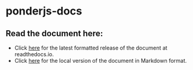 # ponderjs-docs

## Read the document here:

* Click [here](http://ponderjs-docs.readthedocs.io/) for the latest formatted release of the document at readthedocs.io.
* Click [here](docs/README.md) for the local version of the document in Markdown format.
